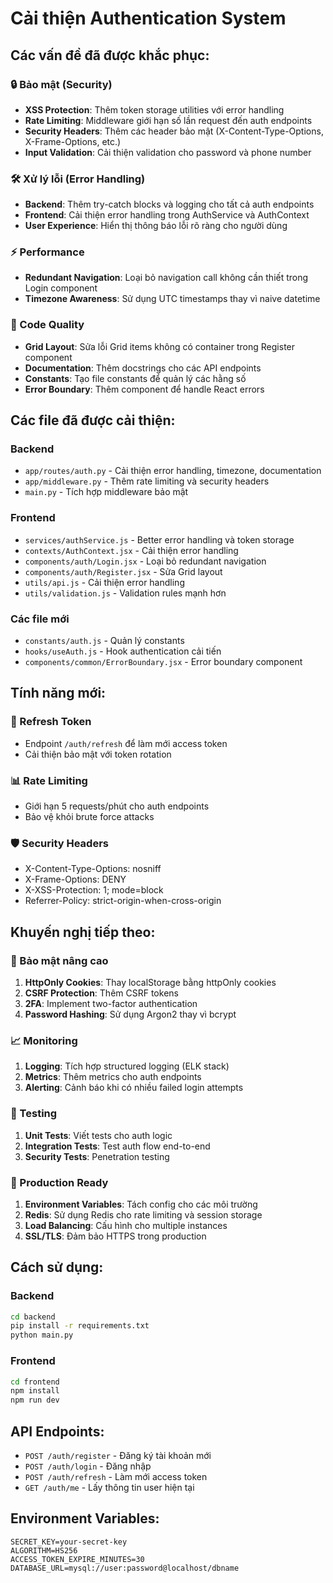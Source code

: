 # Cải thiện Authentication System

## Các vấn đề đã được khắc phục:

### 🔒 Bảo mật (Security)
- **XSS Protection**: Thêm token storage utilities với error handling
- **Rate Limiting**: Middleware giới hạn số lần request đến auth endpoints
- **Security Headers**: Thêm các header bảo mật (X-Content-Type-Options, X-Frame-Options, etc.)
- **Input Validation**: Cải thiện validation cho password và phone number

### 🛠️ Xử lý lỗi (Error Handling)
- **Backend**: Thêm try-catch blocks và logging cho tất cả auth endpoints
- **Frontend**: Cải thiện error handling trong AuthService và AuthContext
- **User Experience**: Hiển thị thông báo lỗi rõ ràng cho người dùng

### ⚡ Performance
- **Redundant Navigation**: Loại bỏ navigation call không cần thiết trong Login component
- **Timezone Awareness**: Sử dụng UTC timestamps thay vì naive datetime

### 🎨 Code Quality
- **Grid Layout**: Sửa lỗi Grid items không có container trong Register component
- **Documentation**: Thêm docstrings cho các API endpoints
- **Constants**: Tạo file constants để quản lý các hằng số
- **Error Boundary**: Thêm component để handle React errors

## Các file đã được cải thiện:

### Backend
- `app/routes/auth.py` - Cải thiện error handling, timezone, documentation
- `app/middleware.py` - Thêm rate limiting và security headers
- `main.py` - Tích hợp middleware bảo mật

### Frontend
- `services/authService.js` - Better error handling và token storage
- `contexts/AuthContext.jsx` - Cải thiện error handling
- `components/auth/Login.jsx` - Loại bỏ redundant navigation
- `components/auth/Register.jsx` - Sửa Grid layout
- `utils/api.js` - Cải thiện error handling
- `utils/validation.js` - Validation rules mạnh hơn

### Các file mới
- `constants/auth.js` - Quản lý constants
- `hooks/useAuth.js` - Hook authentication cải tiến
- `components/common/ErrorBoundary.jsx` - Error boundary component

## Tính năng mới:

### 🔄 Refresh Token
- Endpoint `/auth/refresh` để làm mới access token
- Cải thiện bảo mật với token rotation

### 📊 Rate Limiting
- Giới hạn 5 requests/phút cho auth endpoints
- Bảo vệ khỏi brute force attacks

### 🛡️ Security Headers
- X-Content-Type-Options: nosniff
- X-Frame-Options: DENY
- X-XSS-Protection: 1; mode=block
- Referrer-Policy: strict-origin-when-cross-origin

## Khuyến nghị tiếp theo:

### 🔐 Bảo mật nâng cao
1. **HttpOnly Cookies**: Thay localStorage bằng httpOnly cookies
2. **CSRF Protection**: Thêm CSRF tokens
3. **2FA**: Implement two-factor authentication
4. **Password Hashing**: Sử dụng Argon2 thay vì bcrypt

### 📈 Monitoring
1. **Logging**: Tích hợp structured logging (ELK stack)
2. **Metrics**: Thêm metrics cho auth endpoints
3. **Alerting**: Cảnh báo khi có nhiều failed login attempts

### 🧪 Testing
1. **Unit Tests**: Viết tests cho auth logic
2. **Integration Tests**: Test auth flow end-to-end
3. **Security Tests**: Penetration testing

### 🚀 Production Ready
1. **Environment Variables**: Tách config cho các môi trường
2. **Redis**: Sử dụng Redis cho rate limiting và session storage
3. **Load Balancing**: Cấu hình cho multiple instances
4. **SSL/TLS**: Đảm bảo HTTPS trong production

## Cách sử dụng:

### Backend
```bash
cd backend
pip install -r requirements.txt
python main.py
```

### Frontend
```bash
cd frontend
npm install
npm run dev
```

## API Endpoints:

- `POST /auth/register` - Đăng ký tài khoản mới
- `POST /auth/login` - Đăng nhập
- `POST /auth/refresh` - Làm mới access token
- `GET /auth/me` - Lấy thông tin user hiện tại

## Environment Variables:

```env
SECRET_KEY=your-secret-key
ALGORITHM=HS256
ACCESS_TOKEN_EXPIRE_MINUTES=30
DATABASE_URL=mysql://user:password@localhost/dbname
```